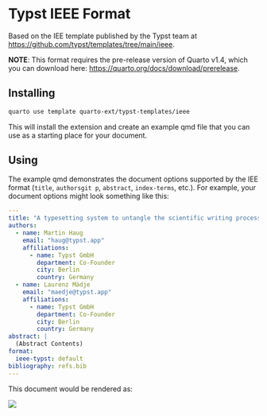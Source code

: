 # Typst IEEE Format

Based on the IEE template published by the Typst team at <https://github.com/typst/templates/tree/main/ieee>.

**NOTE**: This format requires the pre-release version of Quarto v1.4, which you can download here: <https://quarto.org/docs/download/prerelease>.

## Installing

```bash
quarto use template quarto-ext/typst-templates/ieee
```

This will install the extension and create an example qmd file that you can use as a starting place for your document.

## Using

The example qmd demonstrates the document options supported by the IEE format (`title`, `authorsgit p`, `abstract`, `index-terms`, etc.). For example, your document options might look something like this:

```yaml
---
title: "A typesetting system to untangle the scientific writing process"
authors:
  - name: Martin Haug
    email: "haug@typst.app"
    affiliations:
      - name: Typst GmbH
        department: Co-Founder
        city: Berlin
        country: Germany
  - name: Laurenz Mädje
    email: "maedje@typst.app"
    affiliations:
      - name: Typst GmbH
        department: Co-Founder
        city: Berlin
        country: Germany
abstract: |
  (Abstract Contents)
format:
  ieee-typst: default
bibliography: refs.bib
---
```

This document would be rendered as:

![](ieee.png)
